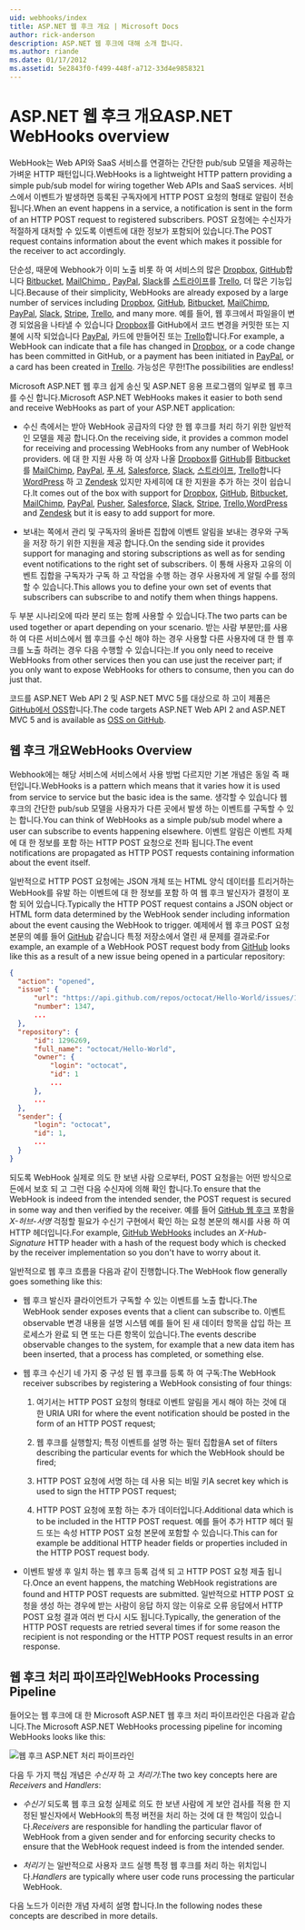 ```yaml
---
uid: webhooks/index
title: ASP.NET 웹 후크 개요 | Microsoft Docs
author: rick-anderson
description: ASP.NET 웹 후크에 대해 소개 합니다.
ms.author: riande
ms.date: 01/17/2012
ms.assetid: 5e2843f0-f499-448f-a712-33d4e9858321
---
```

# <a name="aspnet-webhooks-overview"></a><span data-ttu-id="03571-103">ASP.NET 웹 후크 개요</span><span class="sxs-lookup"><span data-stu-id="03571-103">ASP.NET WebHooks overview</span></span>

<span data-ttu-id="03571-104">WebHook는 Web API와 SaaS 서비스를 연결하는 간단한 pub/sub 모델을 제공하는 가벼운 HTTP 패턴입니다.</span><span class="sxs-lookup"><span data-stu-id="03571-104">WebHooks is a lightweight HTTP pattern providing a simple pub/sub model for wiring together Web APIs and SaaS services.</span></span> <span data-ttu-id="03571-105">서비스에서 이벤트가 발생하면 등록된 구독자에게 HTTP POST 요청의 형태로 알림이 전송됩니다.</span><span class="sxs-lookup"><span data-stu-id="03571-105">When an event happens in a service, a notification is sent in the form of an HTTP POST request to registered subscribers.</span></span> <span data-ttu-id="03571-106">POST 요청에는 수신자가 적절하게 대처할 수 있도록 이벤트에 대한 정보가 포함되어 있습니다.</span><span class="sxs-lookup"><span data-stu-id="03571-106">The POST request contains information about the event which makes it possible for the receiver to act accordingly.</span></span>

<span data-ttu-id="03571-107">단순성, 때문에 Webhook가 이미 노출 비롯 하 여 서비스의 많은 [Dropbox](http://dropbox.com/), [GitHub](http://www.github.com/)합니다 [Bitbucket](https://bitbucket.org/), [MailChimp ](http://www.mailchimp.com/), [PayPal](http://www.paypal.com/), [Slack](http://www.slack.com)를 [스트라이프](http://www.stripe.com)를 [Trello](http://www.trello.com/), 더 많은 기능입니다.</span><span class="sxs-lookup"><span data-stu-id="03571-107">Because of their simplicity, WebHooks are already exposed by a large number of services including [Dropbox](http://dropbox.com/), [GitHub](http://www.github.com/), [Bitbucket](https://bitbucket.org/), [MailChimp](http://www.mailchimp.com/), [PayPal](http://www.paypal.com/), [Slack](http://www.slack.com), [Stripe](http://www.stripe.com), [Trello](http://www.trello.com/), and many more.</span></span> <span data-ttu-id="03571-108">예를 들어, 웹 후크에서 파일을이 변경 되었음을 나타낼 수 있습니다 [Dropbox](http://dropbox.com/)를 GitHub에서 코드 변경을 커밋한 또는 지불에 시작 되었습니다 [PayPal](http://www.paypal.com/), 카드에 만들어진 또는 [ Trello](http://www.trello.com/)합니다.</span><span class="sxs-lookup"><span data-stu-id="03571-108">For example, a WebHook can indicate that a file has changed in [Dropbox](http://dropbox.com/), or a code change has been committed in GitHub, or a payment has been initiated in [PayPal](http://www.paypal.com/), or a card has been created in [Trello](http://www.trello.com/).</span></span> <span data-ttu-id="03571-109">가능성은 무한!</span><span class="sxs-lookup"><span data-stu-id="03571-109">The possibilities are endless!</span></span>

<span data-ttu-id="03571-110">Microsoft ASP.NET 웹 후크 쉽게 송신 및 ASP.NET 응용 프로그램의 일부로 웹 후크를 수신 합니다.</span><span class="sxs-lookup"><span data-stu-id="03571-110">Microsoft ASP.NET WebHooks makes it easier to both send and receive WebHooks as part of your ASP.NET application:</span></span>

* <span data-ttu-id="03571-111">수신 측에서는 받아 WebHook 공급자의 다양 한 웹 후크를 처리 하기 위한 일반적인 모델을 제공 합니다.</span><span class="sxs-lookup"><span data-stu-id="03571-111">On the receiving side, it provides a common model for receiving and processing WebHooks from any number of WebHook providers.</span></span> <span data-ttu-id="03571-112">에 대 한 지원 사용 하 여 상자 나올 [Dropbox](http://dropbox.com/)를 [GitHub](http://www.github.com/)를 [Bitbucket](https://bitbucket.org/)를 [MailChimp](http://www.mailchimp.com/), [PayPal](http://www.paypal.com/), [푸 셔](http://www.pusher.com), [Salesforce](http://www.salesforce.com), [Slack](http://www.slack.com), [스트라이프](http://www.stripe.com), [Trello](http://www.trello.com/)합니다[ WordPress](http://www.wordpress.com) 하 고 [Zendesk](https://www.zendesk.com/) 있지만 자세히에 대 한 지원을 추가 하는 것이 쉽습니다.</span><span class="sxs-lookup"><span data-stu-id="03571-112">It comes out of the box with support for [Dropbox](http://dropbox.com/), [GitHub](http://www.github.com/), [Bitbucket](https://bitbucket.org/), [MailChimp](http://www.mailchimp.com/), [PayPal](http://www.paypal.com/), [Pusher](http://www.pusher.com), [Salesforce](http://www.salesforce.com), [Slack](http://www.slack.com), [Stripe](http://www.stripe.com), [Trello](http://www.trello.com/),[WordPress](http://www.wordpress.com) and [Zendesk](https://www.zendesk.com/) but it is easy to add support for more.</span></span>

* <span data-ttu-id="03571-113">보내는 쪽에서 관리 및 구독자의 올바른 집합에 이벤트 알림을 보내는 경우와 구독을 저장 하기 위한 지원을 제공 합니다.</span><span class="sxs-lookup"><span data-stu-id="03571-113">On the sending side it provides support for managing and storing subscriptions as well as for sending event notifications to the right set of subscribers.</span></span> <span data-ttu-id="03571-114">이 통해 사용자 고유의 이벤트 집합을 구독자가 구독 하 고 작업을 수행 하는 경우 사용자에 게 알릴 수를 정의할 수 있습니다.</span><span class="sxs-lookup"><span data-stu-id="03571-114">This allows you to define your own set of events that subscribers can subscribe to and notify them when things happens.</span></span>

<span data-ttu-id="03571-115">두 부분 시나리오에 따라 분리 또는 함께 사용할 수 있습니다.</span><span class="sxs-lookup"><span data-stu-id="03571-115">The two parts can be used together or apart depending on your scenario.</span></span> <span data-ttu-id="03571-116">받는 사람 부분만;를 사용 하 여 다른 서비스에서 웹 후크를 수신 해야 하는 경우 사용할 다른 사용자에 대 한 웹 후크를 노출 하려는 경우 다음 수행할 수 있습니다는.</span><span class="sxs-lookup"><span data-stu-id="03571-116">If you only need to receive WebHooks from other services then you can use just the receiver part; if you only want to expose WebHooks for others to consume, then you can do just that.</span></span>

<span data-ttu-id="03571-117">코드를 ASP.NET Web API 2 및 ASP.NET MVC 5를 대상으로 하 고이 제품은 [GitHub에서 OSS](https://github.com/aspnet/WebHooks)합니다.</span><span class="sxs-lookup"><span data-stu-id="03571-117">The code targets ASP.NET Web API 2 and ASP.NET MVC 5 and is available as [OSS on GitHub](https://github.com/aspnet/WebHooks).</span></span>

## <a name="webhooks-overview"></a><span data-ttu-id="03571-118">웹 후크 개요</span><span class="sxs-lookup"><span data-stu-id="03571-118">WebHooks Overview</span></span>

<span data-ttu-id="03571-119">Webhook에는 해당 서비스에 서비스에서 사용 방법 다르지만 기본 개념은 동일 즉 패턴입니다.</span><span class="sxs-lookup"><span data-stu-id="03571-119">WebHooks is a pattern which means that it varies how it is used from service to service but the basic idea is the same.</span></span> <span data-ttu-id="03571-120">생각할 수 있습니다 웹 후크의 간단한 pub/sub 모델을 사용자가 다른 곳에서 발생 하는 이벤트를 구독할 수 있는 합니다.</span><span class="sxs-lookup"><span data-stu-id="03571-120">You can think of WebHooks as a simple pub/sub model where a user can subscribe to events happening elsewhere.</span></span> <span data-ttu-id="03571-121">이벤트 알림은 이벤트 자체에 대 한 정보를 포함 하는 HTTP POST 요청으로 전파 됩니다.</span><span class="sxs-lookup"><span data-stu-id="03571-121">The event notifications are propagated as HTTP POST requests containing information about the event itself.</span></span>

<span data-ttu-id="03571-122">일반적으로 HTTP POST 요청에는 JSON 개체 또는 HTML 양식 데이터를 트리거하는 WebHook를 유발 하는 이벤트에 대 한 정보를 포함 하 여 웹 후크 발신자가 결정이 포함 되어 있습니다.</span><span class="sxs-lookup"><span data-stu-id="03571-122">Typically the HTTP POST request contains a JSON object or HTML form data determined by the WebHook sender including information about the event causing the WebHook to trigger.</span></span> <span data-ttu-id="03571-123">예제에서 웹 후크 POST 요청 본문의 예를 들어 [GitHub](http://www.github.com/) 같습니다 특정 저장소에서 열린 새 문제를 결과로:</span><span class="sxs-lookup"><span data-stu-id="03571-123">For example, an example of a WebHook POST request body from [GitHub](http://www.github.com/) looks like this as a result of a new issue being opened in a particular repository:</span></span>

```json
{
  "action": "opened",
  "issue": {
      "url": "https://api.github.com/repos/octocat/Hello-World/issues/1347",
      "number": 1347,
      ...
  },
  "repository": {
      "id": 1296269,
      "full_name": "octocat/Hello-World",
      "owner": {
          "login": "octocat",
          "id": 1
          ...
      },
      ...
  },
  "sender": {
      "login": "octocat",
      "id": 1,
      ...
  }
}
```

<span data-ttu-id="03571-124">되도록 WebHook 실제로 의도 한 보낸 사람 으로부터, POST 요청을는 어떤 방식으로든에서 보호 되 고 그런 다음 수신자에 의해 확인 합니다.</span><span class="sxs-lookup"><span data-stu-id="03571-124">To ensure that the WebHook is indeed from the intended sender, the POST request is secured in some way and then verified by the receiver.</span></span> <span data-ttu-id="03571-125">예를 들어 [GitHub 웹 후크](https://developer.github.com/webhooks/) 포함을 *X-허브-서명* 걱정할 필요가 수신기 구현에서 확인 하는 요청 본문의 해시를 사용 하 여 HTTP 헤더입니다.</span><span class="sxs-lookup"><span data-stu-id="03571-125">For example, [GitHub WebHooks](https://developer.github.com/webhooks/) includes an *X-Hub-Signature* HTTP header with a hash of the request body which is checked by the receiver implementation so you don't have to worry about it.</span></span>

<span data-ttu-id="03571-126">일반적으로 웹 후크 흐름을 다음과 같이 진행합니다.</span><span class="sxs-lookup"><span data-stu-id="03571-126">The WebHook flow generally goes something like this:</span></span>

* <span data-ttu-id="03571-127">웹 후크 발신자 클라이언트가 구독할 수 있는 이벤트를 노출 합니다.</span><span class="sxs-lookup"><span data-stu-id="03571-127">The WebHook sender exposes events that a client can subscribe to.</span></span> <span data-ttu-id="03571-128">이벤트 observable 변경 내용을 설명 시스템 예를 들어 된 새 데이터 항목을 삽입 하는 프로세스가 완료 되 면 또는 다른 항목이 있습니다.</span><span class="sxs-lookup"><span data-stu-id="03571-128">The events describe observable changes to the system, for example that a new data item has been inserted, that a process has completed, or something else.</span></span>

* <span data-ttu-id="03571-129">웹 후크 수신기 네 가지 중 구성 된 웹 후크를 등록 하 여 구독:</span><span class="sxs-lookup"><span data-stu-id="03571-129">The WebHook receiver subscribes by registering a WebHook consisting of four things:</span></span>

     1. <span data-ttu-id="03571-130">여기서는 HTTP POST 요청의 형태로 이벤트 알림을 게시 해야 하는 것에 대 한 URI</span><span class="sxs-lookup"><span data-stu-id="03571-130">A URI for where the event notification should be posted in the form of an HTTP POST request;</span></span>

     2. <span data-ttu-id="03571-131">웹 후크를 실행할지; 특정 이벤트를 설명 하는 필터 집합을</span><span class="sxs-lookup"><span data-stu-id="03571-131">A set of filters describing the particular events for which the WebHook should be fired;</span></span>

     3. <span data-ttu-id="03571-132">HTTP POST 요청에 서명 하는 데 사용 되는 비밀 키</span><span class="sxs-lookup"><span data-stu-id="03571-132">A secret key which is used to sign the HTTP POST request;</span></span>

     4. <span data-ttu-id="03571-133">HTTP POST 요청에 포함 하는 추가 데이터입니다.</span><span class="sxs-lookup"><span data-stu-id="03571-133">Additional data which is to be included in the HTTP POST request.</span></span> <span data-ttu-id="03571-134">예를 들어 추가 HTTP 헤더 필드 또는 속성 HTTP POST 요청 본문에 포함할 수 있습니다.</span><span class="sxs-lookup"><span data-stu-id="03571-134">This can for example be additional HTTP header fields or properties included in the HTTP POST request body.</span></span>

* <span data-ttu-id="03571-135">이벤트 발생 후 일치 하는 웹 후크 등록 검색 되 고 HTTP POST 요청 제출 됩니다.</span><span class="sxs-lookup"><span data-stu-id="03571-135">Once an event happens, the matching WebHook registrations are found and HTTP POST requests are submitted.</span></span> <span data-ttu-id="03571-136">일반적으로 HTTP POST 요청을 생성 하는 경우에 받는 사람이 응답 하지 않는 이유로 오류 응답에서 HTTP POST 요청 결과 여러 번 다시 시도 됩니다.</span><span class="sxs-lookup"><span data-stu-id="03571-136">Typically, the generation of the HTTP POST requests are retried several times if for some reason the recipient is not responding or the HTTP POST request results in an error response.</span></span>

## <a name="webhooks-processing-pipeline"></a><span data-ttu-id="03571-137">웹 후크 처리 파이프라인</span><span class="sxs-lookup"><span data-stu-id="03571-137">WebHooks Processing Pipeline</span></span>

<span data-ttu-id="03571-138">들어오는 웹 후크에 대 한 Microsoft ASP.NET 웹 후크 처리 파이프라인은 다음과 같습니다.</span><span class="sxs-lookup"><span data-stu-id="03571-138">The Microsoft ASP.NET WebHooks processing pipeline for incoming WebHooks looks like this:</span></span>

![웹 후크 ASP.NET 처리 파이프라인](_static/WebHookReceivers.png)

<span data-ttu-id="03571-140">다음 두 가지 핵심 개념은 *수신자* 하 고 *처리기*:</span><span class="sxs-lookup"><span data-stu-id="03571-140">The two key concepts here are *Receivers* and *Handlers*:</span></span>

* <span data-ttu-id="03571-141">*수신기* 되도록 웹 후크 요청 실제로 의도 한 보낸 사람에 게 보안 검사를 적용 한 지정된 발신자에서 WebHook의 특정 버전을 처리 하는 것에 대 한 책임이 있습니다.</span><span class="sxs-lookup"><span data-stu-id="03571-141">*Receivers* are responsible for handling the particular flavor of WebHook from a given sender and for enforcing security checks to ensure that the WebHook request indeed is from the intended sender.</span></span>

* <span data-ttu-id="03571-142">*처리기* 는 일반적으로 사용자 코드 실행 특정 웹 후크를 처리 하는 위치입니다.</span><span class="sxs-lookup"><span data-stu-id="03571-142">*Handlers* are typically where user code runs processing the particular WebHook.</span></span>

<span data-ttu-id="03571-143">다음 노드가 이러한 개념 자세히 설명 합니다.</span><span class="sxs-lookup"><span data-stu-id="03571-143">In the following nodes these concepts are described in more details.</span></span>
